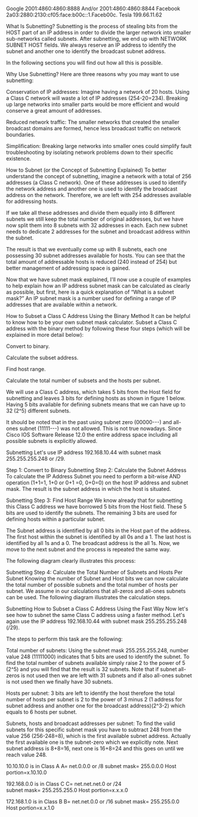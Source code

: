 Google   2001:4860:4860:8888 And/or 2001:4860:4860:8844
Facebook 2a03:2880:2130:cf05:face:b00c::1.Faceb00c.
Tesla    199.66.11.62

 What Is Subnetting?
Subnetting is the process of stealing bits from the HOST part of an IP address in order to divide the larger network into smaller sub-networks called subnets. After subnetting, we end up with NETWORK SUBNET HOST fields. We always reserve an IP address to identify the subnet and another one to identify the broadcast subnet address. 

In the following sections you will find out how all this is possible.

Why Use Subnetting?
Here are three reasons why you may want to use subnetting:

Conservation of IP addresses: Imagine having a network of 20 hosts. Using a Class C network will waste a lot of IP addresses (254-20=234). Breaking up large networks into smaller parts would be more efficient and would conserve a great amount of addresses.

Reduced network traffic: The smaller networks that created the smaller broadcast domains are formed, hence less broadcast traffic on network boundaries.

Simplification: Breaking large networks into smaller ones could simplify fault troubleshooting by isolating network problems down to their specific existence.

How to Subnet (or the Concept of Subnetting Explained)
To better understand the concept of subnetting, imagine a network with a total of 256 addresses (a Class C network). One of these addresses is used to identify the network address and another one is used to identify the broadcast address on the network. Therefore, we are left with 254 addresses available for addressing hosts.

If we take all these addresses and divide them equally into 8 different subnets we still keep the total number of original addresses, but we have now split them into 8 subnets with 32 addresses in each. Each new subnet needs to dedicate 2 addresses for the subnet and broadcast address within the subnet.

The result is that we eventually come up with 8 subnets, each one possessing 30 subnet addresses available for hosts. You can see that the total amount of addressable hosts is reduced (240 instead of 254) but better management of addressing space is gained. 

Now that we have subnet mask explained, I'll now use a couple of examples to help explain how an IP address subnet mask can be calculated as clearly as possible, but first, here is a quick explanation of “What is a subnet mask?” An IP subnet mask is a number used for defining a range of IP addresses that are available within a network. 

How to Subset a Class C Address Using the Binary Method
It can be helpful to know how to be your own subnet mask calculator. Subset a Class C address with the binary method by following these four steps (which will be explained in more detail below):

Convert to binary.

Calculate the subset address.

Find host range.

Calculate the total number of subsets and the hosts per subnet.

We will use a Class C address, which takes 5 bits from the Host field for subnetting and leaves 3 bits for defining hosts as shown in figure 1 below. Having 5 bits available for defining subnets means that we can have up to 32 (2^5) different subnets.

It should be noted that in the past using subnet zero (00000---) and all-ones subnet (11111---) was not allowed. This is not true nowadays. Since Cisco IOS Software Release 12.0 the entire address space including all possible subnets is explicitly allowed.

Subnetting
Let's use IP address 192.168.10.44 with subnet mask 255.255.255.248 or /29.

Step 1: Convert to Binary
Subnetting
Step 2: Calculate the Subnet Address
To calculate the IP Address Subnet you need to perform a bit-wise AND operation (1+1=1, 1+0 or 0+1 =0, 0+0=0) on the host IP address and subnet mask. The result is the subnet address in which the host is situated.

Subnetting
Step 3: Find Host Range
We know already that for subnetting this Class C address we have borrowed 5 bits from the Host field. These 5 bits are used to identify the subnets. The remaining 3 bits are used for defining hosts within a particular subnet.

The Subnet address is identified by all 0 bits in the Host part of the address. The first host within the subnet is identified by all 0s and a 1. The last host is identified by all 1s and a 0. The broadcast address is the all 1s. Now, we move to the next subnet and the process is repeated the same way. 

The following diagram clearly illustrates this process:

Subnetting
Step 4: Calculate the Total Number of Subnets and
Hosts Per Subnet
Knowing the number of Subnet and Host bits we can now calculate the total number of possible subnets and the total number of hosts per subnet. We assume in our calculations that all-zeros and all-ones subnets can be used. The following diagram illustrates the calculation steps.

Subnetting
How to Subset a Class C Address
Using the Fast Way
Now let's see how to subnet the same Class C address using a faster method. Let's again use the IP address 192.168.10.44 with subnet mask 255.255.255.248 (/29). 

The steps to perform this task are the following:

Total number of subnets: Using the subnet mask 255.255.255.248, number value 248 (11111000) indicates that 5 bits are used to identify the subnet. To find the total number of subnets available simply raise 2 to the power of 5 (2^5) and you will find that the result is 32 subnets. Note that if subnet all-zeros is not used then we are left with 31 subnets and if also all-ones subnet is not used then we finally have 30 subnets.

Hosts per subnet: 3 bits are left to identify the host therefore the total number of hosts per subnet is 2 to the power of 3 minus 2 (1 address for subnet address and another one for the broadcast address)(2^3-2) which equals to 6 hosts per subnet.

Subnets, hosts and broadcast addresses per subnet: To find the valid subnets for this specific subnet mask you have to subtract 248 from the value 256 (256-248=8), which is the first available subnet address. Actually the first available one is the subnet-zero which we explicitly note. Next subnet address is 8+8=16, next one is 16+8=24 and this goes on until we reach value 248. 

10.10.10.0 is in Class A
A= net.0.0.0 or /8 
subnet mask= 255.0.0.0
Host portion=x.10.10.0

192.168.0.0 is in Class C
C= net.net.net.0 or /24  
subnet mask= 255.255.255.0
Host portion=x.x.x.0


172.168.1.0 is in Class B
B= net.net.0.0 or  /16 
 subnet mask= 255.255.0.0
Host portion=x.x.1.0
